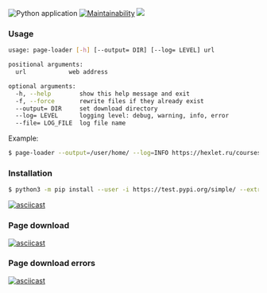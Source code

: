 ![Python application](https://github.com/eg-b/python-project-lvl3/workflows/Python%20application/badge.svg)
[![Maintainability](https://api.codeclimate.com/v1/badges/c42c04985953eca93933/maintainability)](https://codeclimate.com/github/eg-b/python-project-lvl3/maintainability)
<a href="https://codeclimate.com/github/eg-b/python-project-lvl3/test_coverage"><img src="https://api.codeclimate.com/v1/badges/c42c04985953eca93933/test_coverage" /></a>

### Usage

```sh
usage: page-loader [-h] [--output= DIR] [--log= LEVEL] url

positional arguments:
  url            web address

optional arguments:
  -h, --help        show this help message and exit
  -f, --force       rewrite files if they already exist
  --output= DIR     set download directory
  --log= LEVEL      logging level: debug, warning, info, error
  --file= LOG_FILE  log file name

```
Example:
```sh
$ page-loader --output=/user/home/ --log=INFO https://hexlet.ru/courses
```

### Installation

```sh
$ python3 -m pip install --user -i https://test.pypi.org/simple/ --extra-index-url https://pypi.org/simple/ eg-b_page_loader
```

[![asciicast](https://asciinema.org/a/CNZN07MPVKyc1cBFCdnG8tr10.svg)](https://asciinema.org/a/CNZN07MPVKyc1cBFCdnG8tr10)


### Page download
[![asciicast](https://asciinema.org/a/yUpXwX5PLDA8oLY950Zyd1nkx.svg)](https://asciinema.org/a/yUpXwX5PLDA8oLY950Zyd1nkx)

### Page download errors
[![asciicast](https://asciinema.org/a/Le1AYL0fafNAW6P8rw9IRkVqo.svg)](https://asciinema.org/a/Le1AYL0fafNAW6P8rw9IRkVqo)